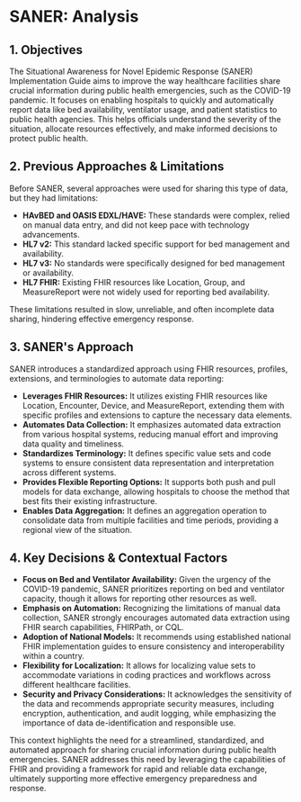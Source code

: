 # SANER: Analysis

## 1. Objectives

The Situational Awareness for Novel Epidemic Response (SANER) Implementation Guide aims to improve the way healthcare facilities share crucial information during public health emergencies, such as the COVID-19 pandemic. It focuses on enabling hospitals to quickly and automatically report data like bed availability, ventilator usage, and patient statistics to public health agencies. This helps officials understand the severity of the situation, allocate resources effectively, and make informed decisions to protect public health.

## 2. Previous Approaches & Limitations

Before SANER, several approaches were used for sharing this type of data, but they had limitations:

* **HAvBED and OASIS EDXL/HAVE:** These standards were complex, relied on manual data entry, and did not keep pace with technology advancements.
* **HL7 v2:** This standard lacked specific support for bed management and availability.
* **HL7 v3:** No standards were specifically designed for bed management or availability.
* **HL7 FHIR:** Existing FHIR resources like Location, Group, and MeasureReport were not widely used for reporting bed availability.

These limitations resulted in slow, unreliable, and often incomplete data sharing, hindering effective emergency response.

## 3. SANER's Approach

SANER introduces a standardized approach using FHIR resources, profiles, extensions, and terminologies to automate data reporting:

* **Leverages FHIR Resources:** It utilizes existing FHIR resources like Location, Encounter, Device, and MeasureReport, extending them with specific profiles and extensions to capture the necessary data elements.
* **Automates Data Collection:** It emphasizes automated data extraction from various hospital systems, reducing manual effort and improving data quality and timeliness.
* **Standardizes Terminology:** It defines specific value sets and code systems to ensure consistent data representation and interpretation across different systems.
* **Provides Flexible Reporting Options:** It supports both push and pull models for data exchange, allowing hospitals to choose the method that best fits their existing infrastructure.
* **Enables Data Aggregation:** It defines an aggregation operation to consolidate data from multiple facilities and time periods, providing a regional view of the situation.

## 4. Key Decisions & Contextual Factors

* **Focus on Bed and Ventilator Availability:** Given the urgency of the COVID-19 pandemic, SANER prioritizes reporting on bed and ventilator capacity, though it allows for reporting other resources as well.
* **Emphasis on Automation:** Recognizing the limitations of manual data collection, SANER strongly encourages automated data extraction using FHIR search capabilities, FHIRPath, or CQL.
* **Adoption of National Models:** It recommends using established national FHIR implementation guides to ensure consistency and interoperability within a country.
* **Flexibility for Localization:** It allows for localizing value sets to accommodate variations in coding practices and workflows across different healthcare facilities.
* **Security and Privacy Considerations:** It acknowledges the sensitivity of the data and recommends appropriate security measures, including encryption, authentication, and audit logging, while emphasizing the importance of data de-identification and responsible use.

This context highlights the need for a streamlined, standardized, and automated approach for sharing crucial information during public health emergencies. SANER addresses this need by leveraging the capabilities of FHIR and providing a framework for rapid and reliable data exchange, ultimately supporting more effective emergency preparedness and response.
